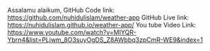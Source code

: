 Assalamu alaikum,
GitHub Code link: https://github.com/nuhidulislam/weather-app
GitHub Live link: https://nuhidulislam.github.io/weather-app/
You tube Video Link: https://www.youtube.com/watch?v=MIYQR-Ybrn4&list=PLjwm_8O3suyOgDS_Z8AWbbq3zpCmR-WE9&index=1

